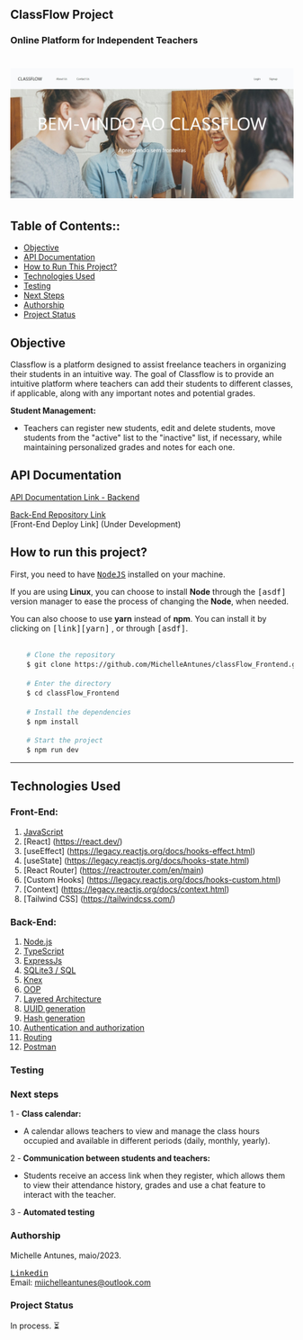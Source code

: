 ## ClassFlow Project

### Online Platform for Independent Teachers

<h1 align="center">
    <img alt="ProjetDev" title="ProjetDev" src="./src/assets/HomeImg.jpg" />
</h1>

## Table of Contents::

- <a href="#Objective"> Objective </a>
- <a href="#API Documentation - Backend"> API Documentation </a>
- <a href="#How to Run This Project?"> How to Run This Project? </a>
- <a href="#Technologies Used"> Technologies Used </a>
- <a href="#Testing"> Testing </a>
- <a href="# Next Steps"> Next Steps </a>
- <a href="#Authorship"> Authorship </a>
- <a href="#ProjectStatus"> Project Status </a>

## Objective

Classflow is a platform designed to assist freelance teachers in organizing their students in an intuitive way. The goal of Classflow is to provide an intuitive platform where teachers can add their students to different classes, if applicable, along with any important notes and potential grades.

**Student Management:**

- Teachers can register new students, edit and delete students, move students from the "active" list to the "inactive" list, if necessary, while maintaining personalized grades and notes for each one.

## API Documentation

[API Documentation Link - Backend](https://documenter.getpostman.com/view/25825355/2sA2r3amFv)

[Back-End Repository Link](https://github.com/MichelleAntunes/classFlow_Backend.git)  <br>
[Front-End Deploy Link] (Under Development)

## How to run this project?

First, you need to have <kbd>[NodeJS](https://nodejs.org/en/download/)</kbd> installed on your machine.

If you are using **Linux**, you can choose to install **Node** through the <kbd>[asdf]</kbd> version manager to ease the process of changing the **Node**, when needed.

You can also choose to use **yarn** instead of **npm**. You can install it by clicking on <kbd>[link][yarn]</kbd> , or through <kbd>[asdf]</kbd>.

```bash

    # Clone the repository
    $ git clone https://github.com/MichelleAntunes/classFlow_Frontend.git

    # Enter the directory
    $ cd classFlow_Frontend

    # Install the dependencies
    $ npm install

    # Start the project
    $ npm run dev
```

---

## Technologies Used

### Front-End:

1. [JavaScript](https://www.javascript.com/)
2. [React] (https://react.dev/)
3. [useEffect] (https://legacy.reactjs.org/docs/hooks-effect.html)
4. [useState] (https://legacy.reactjs.org/docs/hooks-state.html)
5. [React Router] (https://reactrouter.com/en/main)
6. [Custom Hooks] (https://legacy.reactjs.org/docs/hooks-custom.html)
7. [Context] (https://legacy.reactjs.org/docs/context.html)
8. [Tailwind CSS] (https://tailwindcss.com/)

### Back-End:

1. [Node.js](https://nodejs.org/en)
2. [TypeScript](https://www.typescriptlang.org/)
3. [ExpressJs](https://expressjs.com/)
4. [SQLite3 / SQL](https://sqlite.org/index.html)
5. [Knex](https://knexjs.org/)
6. [OOP](https://pt.wikipedia.org/wiki/Programa%C3%A7%C3%A3o_orientada_a_objetos)
7. [Layered Architecture](https://pt.wikipedia.org/wiki/Arquitetura_multicamada)
8. [UUID generation](https://pt.wikipedia.org/wiki/Identificador_%C3%BAnico_universal)
9. [Hash generation](https://pt.wikipedia.org/wiki/Fun%C3%A7%C3%A3o_hash_criptogr%C3%A1fica)
10. [Authentication and authorization](https://pt.wikipedia.org/wiki/Autoriza%C3%A7%C3%A3o)
11. [Routing](https://acervolima.com/roteamento-em-node-js/)
12. [Postman](https://www.postman.com/)

### Testing

### Next steps

1 - **Class calendar:**

- A calendar allows teachers to view and manage the class hours occupied and available in different periods (daily, monthly, yearly).

2 - **Communication between students and teachers:**

- Students receive an access link when they register, which allows them to view their attendance history, grades and use a chat feature to interact with the teacher.

3 - **Automated testing**

### Authorship

Michelle Antunes, maio/2023.
<br>

<kbd>[Linkedin](www.linkedin.com/in/michelle-antunes-868b24156)</kbd>
<br>
Email: miichelleantunes@outlook.com

### Project Status

In process. ⏳
